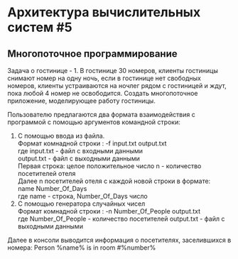 # Архитектура вычислительных систем #5

## Многопоточное программирование

Задача о гостинице - 1. В гостинице 30 номеров, клиенты гостиницы снимают номер на одну ночь, если в гостинице нет свободных номеров, клиенты устраиваются на ночлег рядом с гостиницей и ждут, пока любой
4
номер не освободится. Создать многопоточное приложение, моделирующее работу гостиницы.

Пользователю предлагаются два формата взаимодействия с программой с помощью аргументов командной строки:
1) С помощью ввода из файла.  
Формат комнадной строки : -f input.txt output.txt  
где input.txt - файл с входными данными  
output.txt - файл с выходными данными  
Первая строка: целое положительное число n - количество посетителей отеля   
Далее n посетителей отеля с каждой новой строки в формате:  
name Number_Of_Days  
где name - строка, Number_Of_Days число
2) С помощью генератора случайных чисел  
   Формат комнадной строки : -n Number_Of_People output.txt  
   где Number_Of_People - количество посетителей
   output.txt - файл с выходными данными   

Далее в консоли выводится информация о посетителях, заселившихся в номера:
Person %name% is in room #%number%
